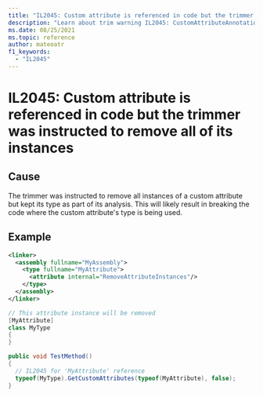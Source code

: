 ```yaml
---
title: "IL2045: Custom attribute is referenced in code but the trimmer was instructed to remove all of its instances"
description: "Learn about trim warning IL2045: CustomAttributeAnnotationsRemovingUsedAttribute"
ms.date: 08/25/2021
ms.topic: reference
author: mateoatr
f1_keywords:
  - "IL2045"
---
```

# IL2045: Custom attribute is referenced in code but the trimmer was instructed to remove all of its instances

## Cause

The trimmer was instructed to remove all instances of a custom attribute but kept its
type as part of its analysis. This will likely result in breaking the code where the
custom attribute's type is being used.

## Example

```XML
<linker>
  <assembly fullname="MyAssembly">
    <type fullname="MyAttribute">
      <attribute internal="RemoveAttributeInstances"/>
    </type>
  </assembly>
</linker>
```

```C#
// This attribute instance will be removed
[MyAttribute]
class MyType
{
}

public void TestMethod()
{
  // IL2045 for 'MyAttribute' reference
  typeof(MyType).GetCustomAttributes(typeof(MyAttribute), false);
}
```
